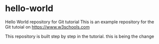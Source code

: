 # hello-world
Hello World repository for Git tutorial
This is an example repository for the Git tutoial on https://www.w3schools.com

This repository is built step by step in the tutorial.
this is being the change
